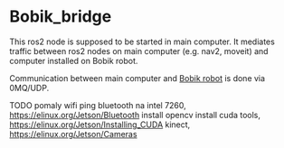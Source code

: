# Bobik_bridge

This ros2 node is supposed to be started in main computer. It mediates traffic between ros2 nodes on main computer (e.g. nav2, moveit) and computer installed on Bobik robot.

Communication between main computer and [Bobik robot](https://github.com/slesinger/bobik_driver) is done via 0MQ/UDP.

TODO
pomaly wifi ping
bluetooth na intel 7260, https://elinux.org/Jetson/Bluetooth
install opencv
install cuda tools, https://elinux.org/Jetson/Installing_CUDA
kinect, https://elinux.org/Jetson/Cameras

